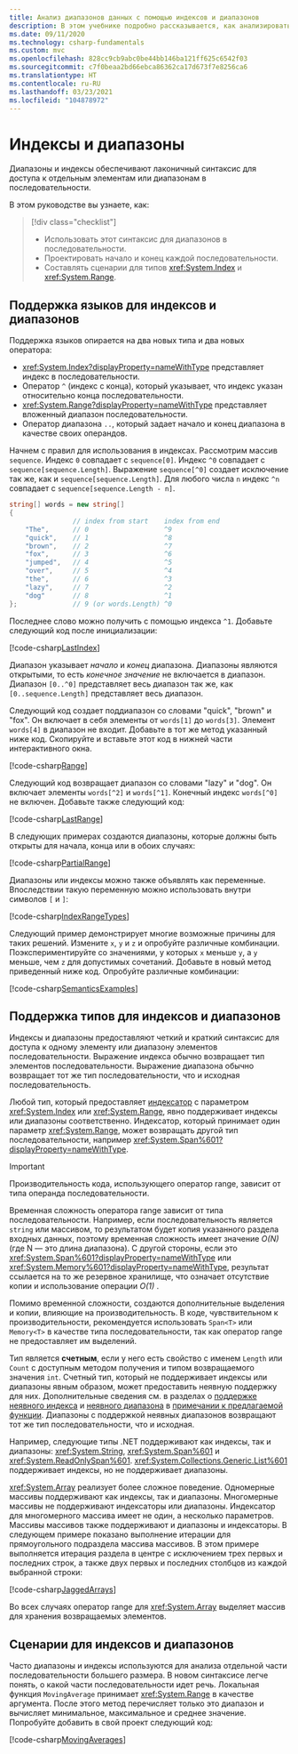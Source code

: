 ```yaml
---
title: Анализ диапазонов данных с помощью индексов и диапазонов
description: В этом учебнике подробно рассказывается, как анализировать данные с помощью индексов и диапазонов и, таким образом, изучать непрерывный диапазон последовательного набора данных.
ms.date: 09/11/2020
ms.technology: csharp-fundamentals
ms.custom: mvc
ms.openlocfilehash: 828cc9cb9abc0be44bb146ba121ff625c6542f03
ms.sourcegitcommit: c7f0beaa2bd66ebca86362ca17d673f7e8256ca6
ms.translationtype: HT
ms.contentlocale: ru-RU
ms.lasthandoff: 03/23/2021
ms.locfileid: "104878972"
---
```

# <a name="indices-and-ranges"></a>Индексы и диапазоны

Диапазоны и индексы обеспечивают лаконичный синтаксис для доступа к отдельным элементам или диапазонам в последовательности.

В этом руководстве вы узнаете, как:

> [!div class="checklist"]
>
> - Использовать этот синтаксис для диапазонов в последовательности.
> - Проектировать начало и конец каждой последовательности.
> - Составлять сценарии для типов <xref:System.Index> и <xref:System.Range>.

## <a name="language-support-for-indices-and-ranges"></a>Поддержка языков для индексов и диапазонов

Поддержка языков опирается на два новых типа и два новых оператора:

- <xref:System.Index?displayProperty=nameWithType> представляет индекс в последовательности.
- Оператор `^` (индекс с конца), который указывает, что индекс указан относительно конца последовательности.
- <xref:System.Range?displayProperty=nameWithType> представляет вложенный диапазон последовательности.
- Оператор диапазона `..`, который задает начало и конец диапазона в качестве своих операндов.

Начнем с правил для использования в индексах. Рассмотрим массив `sequence`. Индекс `0` совпадает с `sequence[0]`. Индекс `^0` совпадает с `sequence[sequence.Length]`. Выражение `sequence[^0]` создает исключение так же, как и `sequence[sequence.Length]`. Для любого числа `n` индекс `^n` совпадает с `sequence[sequence.Length - n]`.

```csharp
string[] words = new string[]
{
                // index from start    index from end
    "The",      // 0                   ^9
    "quick",    // 1                   ^8
    "brown",    // 2                   ^7
    "fox",      // 3                   ^6
    "jumped",   // 4                   ^5
    "over",     // 5                   ^4
    "the",      // 6                   ^3
    "lazy",     // 7                   ^2
    "dog"       // 8                   ^1
};              // 9 (or words.Length) ^0
```

Последнее слово можно получить с помощью индекса `^1`. Добавьте следующий код после инициализации:

[!code-csharp[LastIndex](~/samples/snippets/csharp/tutorials/RangesIndexes/IndicesAndRanges.cs#IndicesAndRanges_LastIndex)]

Диапазон указывает *начало* и *конец* диапазона. Диапазоны являются открытыми, то есть *конечное значение* не включается в диапазон. Диапазон `[0..^0]` представляет весь диапазон так же, как `[0..sequence.Length]` представляет весь диапазон.

Следующий код создает поддиапазон со словами "quick", "brown" и "fox". Он включает в себя элементы от `words[1]` до `words[3]`. Элемент `words[4]` в диапазон не входит. Добавьте в тот же метод указанный ниже код. Скопируйте и вставьте этот код в нижней части интерактивного окна.

[!code-csharp[Range](~/samples/snippets/csharp/tutorials/RangesIndexes/IndicesAndRanges.cs#IndicesAndRanges_Range)]

Следующий код возвращает диапазон со словами "lazy" и "dog". Он включает элементы `words[^2]` и `words[^1]`. Конечный индекс `words[^0]` не включен. Добавьте также следующий код:

[!code-csharp[LastRange](~/samples/snippets/csharp/tutorials/RangesIndexes/IndicesAndRanges.cs#IndicesAndRanges_LastRange)]

В следующих примерах создаются диапазоны, которые должны быть открыты для начала, конца или в обоих случаях:

[!code-csharp[PartialRange](~/samples/snippets/csharp/tutorials/RangesIndexes/IndicesAndRanges.cs#IndicesAndRanges_PartialRanges)]

Диапазоны или индексы можно также объявлять как переменные. Впоследствии такую переменную можно использовать внутри символов `[` и `]`:

[!code-csharp[IndexRangeTypes](~/samples/snippets/csharp/tutorials/RangesIndexes/IndicesAndRanges.cs#IndicesAndRanges_RangeIndexTypes)]

Следующий пример демонстрирует многие возможные причины для таких решений. Измените `x`, `y` и `z` и опробуйте различные комбинации. Поэкспериментируйте со значениями, у которых `x` меньше `y`, а `y` меньше, чем `z` для допустимых сочетаний. Добавьте в новый метод приведенный ниже код. Опробуйте различные комбинации:

[!code-csharp[SemanticsExamples](~/samples/snippets/csharp/tutorials/RangesIndexes/IndicesAndRanges.cs#IndicesAndRanges_Semantics)]

## <a name="type-support-for-indices-and-ranges"></a>Поддержка типов для индексов и диапазонов

Индексы и диапазоны предоставляют четкий и краткий синтаксис для доступа к одному элементу или диапазону элементов последовательности. Выражение индекса обычно возвращает тип элементов последовательности. Выражение диапазона обычно возвращает тот же тип последовательности, что и исходная последовательность.

Любой тип, который предоставляет [индексатор](../../programming-guide/indexers/index.md) с параметром <xref:System.Index> или <xref:System.Range>, явно поддерживает индексы или диапазоны соответственно. Индексатор, который принимает один параметр <xref:System.Range>, может возвращать другой тип последовательности, например <xref:System.Span%601?displayProperty=nameWithType>.

> [!IMPORTANT]
> Производительность кода, использующего оператор range, зависит от типа операнда последовательности.
>
> Временная сложность оператора range зависит от типа последовательности. Например, если последовательность является `string` или массивом, то результатом будет копия указанного раздела входных данных, поэтому временная сложность имеет значение *O(N)* (где N — это длина диапазона). С другой стороны, если это <xref:System.Span%601?displayProperty=nameWithType> или <xref:System.Memory%601?displayProperty=nameWithType>, результат ссылается на то же резервное хранилище, что означает отсутствие копии и использование операции *O(1)* .
>
> Помимо временной сложности, создаются дополнительные выделения и копии, влияющие на производительность. В коде, чувствительном к производительности, рекомендуется использовать `Span<T>` или `Memory<T>` в качестве типа последовательности, так как оператор range не предоставляет им выделений.

Тип является **счетным**, если у него есть свойство с именем `Length` или `Count` с доступным методом получения и типом возвращаемого значения `int`. Счетный тип, который не поддерживает индексы или диапазоны явным образом, может предоставить неявную поддержку для них. Дополнительные сведения см. в разделах о [поддержке неявного индекса](~/_csharplang/proposals/csharp-8.0/ranges.md#implicit-index-support) и [неявного диапазона](~/_csharplang/proposals/csharp-8.0/ranges.md#implicit-range-support) в [примечании к предлагаемой функции](~/_csharplang/proposals/csharp-8.0/ranges.md). Диапазоны с поддержкой неявных диапазонов возвращают тот же тип последовательности, что и исходная.

Например, следующие типы .NET поддерживают как индексы, так и диапазоны: <xref:System.String>, <xref:System.Span%601> и <xref:System.ReadOnlySpan%601>. <xref:System.Collections.Generic.List%601> поддерживает индексы, но не поддерживает диапазоны.

<xref:System.Array> реализует более сложное поведение. Одномерные массивы поддерживают как индексы, так и диапазоны. Многомерные массивы не поддерживают индексаторы или диапазоны. Индексатор для многомерного массива имеет не один, а несколько параметров. Массивы массивов также поддерживают и диапазоны и индексаторы. В следующем примере показано выполнение итерации для прямоугольного подраздела массива массивов. В этом примере выполняется итерация раздела в центре с исключением трех первых и последних строк, а также двух первых и последних столбцов из каждой выбранной строки:

[!code-csharp[JaggedArrays](~/samples/snippets/csharp/tutorials/RangesIndexes/IndicesAndRanges.cs#IndicesAndRanges_JaggedArrays)]

Во всех случаях оператор range для <xref:System.Array> выделяет массив для хранения возвращаемых элементов.

## <a name="scenarios-for-indices-and-ranges"></a>Сценарии для индексов и диапазонов

Часто диапазоны и индексы используются для анализа отдельной части последовательности большего размера. В новом синтаксисе легче понять, о какой части последовательности идет речь. Локальная функция `MovingAverage` принимает <xref:System.Range> в качестве аргумента. После этого метод перечисляет только это диапазон и вычисляет минимальное, максимальное и среднее значение. Попробуйте добавить в свой проект следующий код:

[!code-csharp[MovingAverages](~/samples/snippets/csharp/tutorials/RangesIndexes/IndicesAndRanges.cs#IndicesAndRanges_MovingAverage)]
